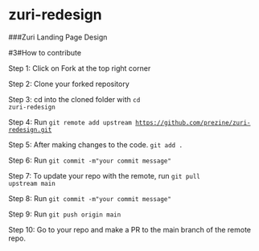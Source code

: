 # zuri-redesign
###Zuri Landing Page Design

#3#How to contribute

Step 1: Click on Fork at the top right corner

Step 2: Clone your forked repository

Step 3: cd into the cloned folder with <code>cd zuri-redesign</code>

Step 4: Run <code>git remote add upstream https://github.com/prezine/zuri-redesign.git</code>

Step 5: After making changes to the code. <code>git add .</code>

Step 6: Run <code>git commit -m"your commit message"</code>

Step 7: To update your repo with the remote, run <code>git pull upstream main</code>

Step 8: Run <code>git commit -m"your commit message"</code>

Step 9: Run <code>git push origin main</code>

Step 10: Go to your repo and make a PR to the main branch of the remote repo.


